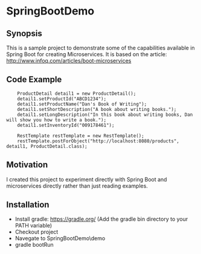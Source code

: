 # SpringBootDemo

## Synopsis

This is a sample project to demonstrate some of the capabilities available in Spring Boot for creating Microservices.  It is based on the article: http://www.infoq.com/articles/boot-microservices

## Code Example

        ProductDetail detail1 = new ProductDetail();
        detail1.setProductId("ABCD1234");
        detail1.setProductName("Dan's Book of Writing");
        detail1.setShortDescription("A book about writing books.");
        detail1.setLongDescription("In this book about writing books, Dan will show you how to write a book.");
        detail1.setInventoryId("009178461");
		
		RestTemplate restTemplate = new RestTemplate();
		restTemplate.postForObject("http://localhost:8080/products", detail1, ProductDetail.class);

## Motivation

I created this project to experiment directly with Spring Boot and microservices directly rather than just reading examples.

## Installation

- Install gradle: https://gradle.org/ (Add the gradle bin directory to your PATH variable)
- Checkout project
- Navegate to SpringBootDemo\demo
- gradle bootRun 

